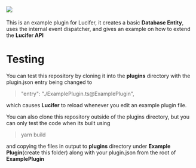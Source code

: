 # ![](https://github.com/TonicHabbo/Lucifer-API/blob/master/www/static/lucifer.png)
This is an example plugin for Lucifer, it creates a basic **Database Entity**, uses the internal event dispatcher, and gives an example on how to extend the **Lucifer API**

# Testing
You can test this repository by cloning it into the **plugins** directory with the plugin.json entry being changed to
> "entry": "./ExamplePlugin.ts@ExamplePlugin",

which causes **Lucifer** to reload whenever you edit an example plugin file.

You can also clone this repository outside of the plugins directory, but you can only test the code when its built using
> yarn build

and copying the files in output to **plugins** directory under **Example Plugin**(create this folder) along with your plugin.json from the root of **ExamplePlugin**
